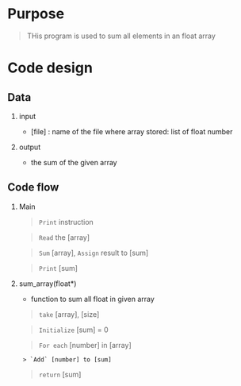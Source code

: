
# Purpose
> THis program is used to sum all elements in an float array


# Code design

## Data
1. input
	- [file] : name of the file where array stored: list of float number

2. output
	- the sum of the given array


## Code flow
1. Main
	> `Print` instruction

	> `Read` the [array]

	> `Sum` [array], `Assign` result to [sum]

	> `Print` [sum]

2. sum_array(float*)
	- function to sum all float in given array

	> `take` [array], [size]

	> `Initialize` [sum] = 0

	> `For each` [number] in [array]

		> `Add` [number] to [sum]

	> `return` [sum]






